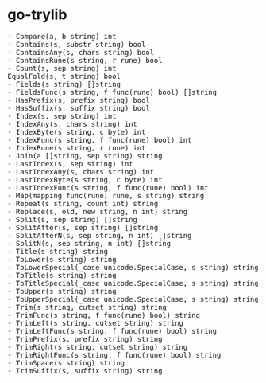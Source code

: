 # go-trylib

<pre>
- Compare(a, b string) int
- Contains(s, substr string) bool
- ContainsAny(s, chars string) bool
- ContainsRune(s string, r rune) bool
- Count(s, sep string) int
EqualFold(s, t string) bool
- Fields(s string) []string
- FieldsFunc(s string, f func(rune) bool) []string
- HasPrefix(s, prefix string) bool
- HasSuffix(s, suffix string) bool
- Index(s, sep string) int
- IndexAny(s, chars string) int
- IndexByte(s string, c byte) int
- IndexFunc(s string, f func(rune) bool) int
- IndexRune(s string, r rune) int
- Join(a []string, sep string) string
- LastIndex(s, sep string) int
- LastIndexAny(s, chars string) int
- LastIndexByte(s string, c byte) int
- LastIndexFunc(s string, f func(rune) bool) int
- Map(mapping func(rune) rune, s string) string
- Repeat(s string, count int) string
- Replace(s, old, new string, n int) string
- Split(s, sep string) []string
- SplitAfter(s, sep string) []string
- SplitAfterN(s, sep string, n int) []string
- SplitN(s, sep string, n int) []string
- Title(s string) string
- ToLower(s string) string
- ToLowerSpecial(_case unicode.SpecialCase, s string) string
- ToTitle(s string) string
- ToTitleSpecial(_case unicode.SpecialCase, s string) string
- ToUpper(s string) string
- ToUpperSpecial(_case unicode.SpecialCase, s string) string
- Trim(s string, cutset string) string
- TrimFunc(s string, f func(rune) bool) string
- TrimLeft(s string, cutset string) string
- TrimLeftFunc(s string, f func(rune) bool) string
- TrimPrefix(s, prefix string) string
- TrimRight(s string, cutset string) string
- TrimRightFunc(s string, f func(rune) bool) string
- TrimSpace(s string) string
- TrimSuffix(s, suffix string) string
</pre>
